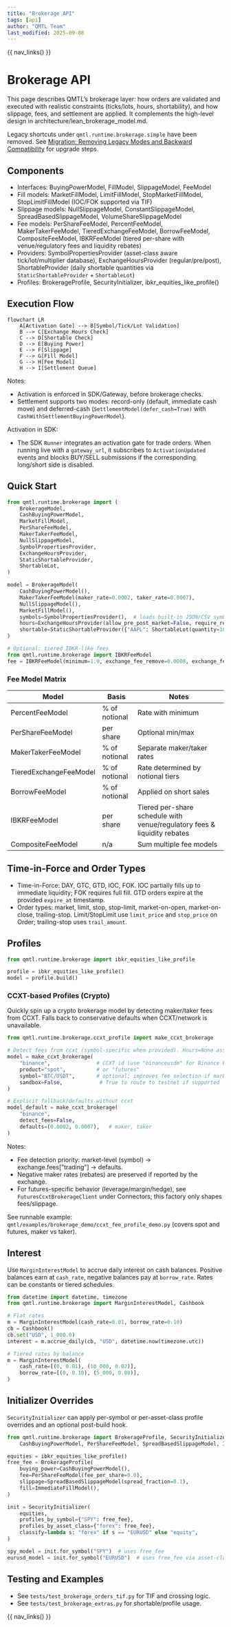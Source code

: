 ```yaml
---
title: "Brokerage API"
tags: [api]
author: "QMTL Team"
last_modified: 2025-09-08
---
```


{{ nav_links() }}

# Brokerage API

This page describes QMTL’s brokerage layer: how orders are validated and executed with realistic constraints (ticks/lots, hours, shortability), and how slippage, fees, and settlement are applied. It complements the high-level design in architecture/lean_brokerage_model.md.

Legacy shortcuts under `qmtl.runtime.brokerage.simple` have been removed. See [Migration: Removing Legacy Modes and Backward Compatibility](../../guides/migration_bc_removal.md) for upgrade steps.

## Components

- Interfaces: BuyingPowerModel, FillModel, SlippageModel, FeeModel
- Fill models: MarketFillModel, LimitFillModel, StopMarketFillModel, StopLimitFillModel (IOC/FOK supported via TIF)
- Slippage models: NullSlippageModel, ConstantSlippageModel, SpreadBasedSlippageModel, VolumeShareSlippageModel
- Fee models: PerShareFeeModel, PercentFeeModel, MakerTakerFeeModel, TieredExchangeFeeModel, BorrowFeeModel, CompositeFeeModel, IBKRFeeModel (tiered per-share with venue/regulatory fees and liquidity rebates)
- Providers: SymbolPropertiesProvider (asset-class aware tick/lot/multiplier database),
  ExchangeHoursProvider (regular/pre/post), ShortableProvider (daily shortable quantities
  via ``StaticShortableProvider`` + ``ShortableLot``)
- Profiles: BrokerageProfile, SecurityInitializer, ibkr_equities_like_profile()

## Execution Flow

```mermaid
flowchart LR
    A[Activation Gate] --> B[Symbol/Tick/Lot Validation]
    B --> C[Exchange Hours Check]
    C --> D[Shortable Check]
    D --> E[Buying Power]
    E --> F[Slippage]
    F --> G[Fill Model]
    G --> H[Fee Model]
    H --> I[Settlement Queue]
```

Notes:
- Activation is enforced in SDK/Gateway, before brokerage checks.
- Settlement supports two modes: record-only (default, immediate cash move) and deferred-cash (`SettlementModel(defer_cash=True)` with `CashWithSettlementBuyingPowerModel`).

Activation in SDK:
- The SDK `Runner` integrates an activation gate for trade orders. When running live with a `gateway_url`, it subscribes to `ActivationUpdated` events and blocks BUY/SELL submissions if the corresponding long/short side is disabled.


## Quick Start

```python
from qmtl.runtime.brokerage import (
    BrokerageModel,
    CashBuyingPowerModel,
    MarketFillModel,
    PerShareFeeModel,
    MakerTakerFeeModel,
    NullSlippageModel,
    SymbolPropertiesProvider,
    ExchangeHoursProvider,
    StaticShortableProvider,
    ShortableLot,
)

model = BrokerageModel(
    CashBuyingPowerModel(),
    MakerTakerFeeModel(maker_rate=0.0002, taker_rate=0.0007),
    NullSlippageModel(),
    MarketFillModel(),
    symbols=SymbolPropertiesProvider(),  # loads built-in JSON/CSV symbol DB
    hours=ExchangeHoursProvider(allow_pre_post_market=False, require_regular_hours=True),
    shortable=StaticShortableProvider({"AAPL": ShortableLot(quantity=1000, fee=0.01)}),
)

# Optional: tiered IBKR-like fees
from qmtl.runtime.brokerage import IBKRFeeModel
fee = IBKRFeeModel(minimum=1.0, exchange_fee_remove=0.0008, exchange_fee_add=-0.0002, regulatory_fee_remove=0.0001)
```

### Fee Model Matrix

| Model | Basis | Notes |
| --- | --- | --- |
| PercentFeeModel | % of notional | Rate with minimum |
| PerShareFeeModel | per share | Optional min/max |
| MakerTakerFeeModel | % of notional | Separate maker/taker rates |
| TieredExchangeFeeModel | % of notional | Rate determined by notional tiers |
| BorrowFeeModel | % of notional | Applied on short sales |
| IBKRFeeModel | per share | Tiered per-share schedule with venue/regulatory fees & liquidity rebates |
| CompositeFeeModel | n/a | Sum multiple fee models |

## Time-in-Force and Order Types

- Time-in-Force: DAY, GTC, GTD, IOC, FOK. IOC partially fills up to immediate liquidity; FOK requires full fill. GTD orders expire at the provided `expire_at` timestamp.
- Order types: market, limit, stop, stop-limit, market-on-open, market-on-close, trailing-stop. Limit/StopLimit use `limit_price` and `stop_price` on Order; trailing-stop uses `trail_amount`.

## Profiles

```python
from qmtl.runtime.brokerage import ibkr_equities_like_profile

profile = ibkr_equities_like_profile()
model = profile.build()
```

### CCXT-based Profiles (Crypto)

Quickly spin up a crypto brokerage model by detecting maker/taker fees from CCXT. Falls back to conservative defaults when CCXT/network is unavailable.

```python
from qmtl.runtime.brokerage.ccxt_profile import make_ccxt_brokerage

# Detect fees from ccxt (symbol-specific when provided). Hours=None assumes 24/7.
model = make_ccxt_brokerage(
    "binance",               # CCXT id (use "binanceusdm" for Binance USDT‑M futures)
    product="spot",          # or "futures"
    symbol="BTC/USDT",       # optional; improves fee selection if markets differ
    sandbox=False,            # True to route to testnet if supported
)

# Explicit fallback/defaults without ccxt
model_default = make_ccxt_brokerage(
    "binance",
    detect_fees=False,
    defaults=(0.0002, 0.0007),   # maker, taker
)
```

Notes:
- Fee detection priority: market-level (symbol) → exchange.fees["trading"] → defaults.
- Negative maker rates (rebates) are preserved if reported by the exchange.
- For futures-specific behavior (leverage/margin/hedge), see ``FuturesCcxtBrokerageClient`` under Connectors; this factory only shapes fees/slippage.

See runnable example: `qmtl/examples/brokerage_demo/ccxt_fee_profile_demo.py` (covers spot and futures, maker vs taker).

## Interest

Use `MarginInterestModel` to accrue daily interest on cash balances. Positive
balances earn at `cash_rate`, negative balances pay at `borrow_rate`. Rates can
be constants or tiered schedules.

```python
from datetime import datetime, timezone
from qmtl.runtime.brokerage import MarginInterestModel, Cashbook

# Flat rates
m = MarginInterestModel(cash_rate=0.01, borrow_rate=0.10)
cb = Cashbook()
cb.set("USD", 1_000.0)
interest = m.accrue_daily(cb, "USD", datetime.now(timezone.utc))

# Tiered rates by balance
m = MarginInterestModel(
    cash_rate=[(0, 0.01), (10_000, 0.02)],
    borrow_rate=[(0, 0.10), (5_000, 0.08)],
)
```

## Initializer Overrides

`SecurityInitializer` can apply per-symbol or per-asset-class profile
overrides and an optional post-build hook.

```python
from qmtl.runtime.brokerage import BrokerageProfile, SecurityInitializer,
    CashBuyingPowerModel, PerShareFeeModel, SpreadBasedSlippageModel, ImmediateFillModel

equities = ibkr_equities_like_profile()
free_fee = BrokerageProfile(
    buying_power=CashBuyingPowerModel(),
    fee=PerShareFeeModel(fee_per_share=0.0),
    slippage=SpreadBasedSlippageModel(spread_fraction=0.1),
    fill=ImmediateFillModel(),
)

init = SecurityInitializer(
    equities,
    profiles_by_symbol={"SPY": free_fee},
    profiles_by_asset_class={"forex": free_fee},
    classify=lambda s: "forex" if s == "EURUSD" else "equity",
)

spy_model = init.for_symbol("SPY")  # uses free_fee
eurusd_model = init.for_symbol("EURUSD")  # uses free_fee via asset-class
```

## Testing and Examples

- See `tests/test_brokerage_orders_tif.py` for TIF and crossing logic.
- See `tests/test_brokerage_extras.py` for shortable/profile usage.

{{ nav_links() }}
